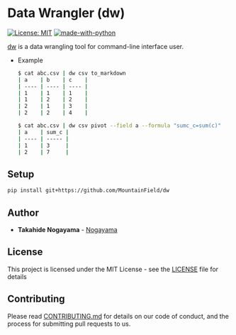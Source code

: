 
# Data Wrangler (dw)
[![License: MIT](https://img.shields.io/badge/License-MIT-blue.svg)](https://opensource.org/licenses/MIT) [![made-with-python](https://img.shields.io/badge/Made%20with-Python-1f425f.svg)](https://www.python.org/)



[dw](https://github.com/MountainField/dw) is a data wrangling tool for command-line interface user.

- Example

    ```bash
    $ cat abc.csv | dw csv to_markdown
    | a    | b    | c    |
    | ---- | ---- | ---- |
    | 1    | 1    | 1    |
    | 1    | 2    | 2    |
    | 2    | 1    | 3    |
    | 2    | 2    | 4    |
    
    $ cat abc.csv | dw csv pivot --field a --formula "sumc_c=sum(c)"
    | a    | sum_c |
    | ---- | ----- |
    | 1    | 3     |
    | 2    | 7     |
    ```


## Setup

```bash
pip install git+https://github.com/MountainField/dw
```

Author
------

- **Takahide Nogayama** - [Nogayama](https://github.com/nogayama)


License
-------

This project is licensed under the MIT License - see the [LICENSE](./LICENSE) file for details

Contributing
------------

Please read [CONTRIBUTING.md](./CONTRIBUTING.md) for details on our code of conduct, and the process for submitting pull requests to us.

